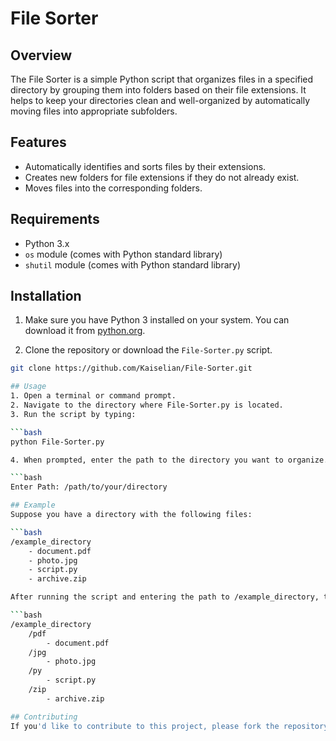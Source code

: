 # File Sorter

## Overview
The File Sorter is a simple Python script that organizes files in a specified directory by grouping them into folders based on their file extensions. It helps to keep your directories clean and well-organized by automatically moving files into appropriate subfolders.

## Features
- Automatically identifies and sorts files by their extensions.
- Creates new folders for file extensions if they do not already exist.
- Moves files into the corresponding folders.

## Requirements
- Python 3.x
- `os` module (comes with Python standard library)
- `shutil` module (comes with Python standard library)

## Installation
1. Make sure you have Python 3 installed on your system. You can download it from [python.org](https://www.python.org/).

2. Clone the repository or download the `File-Sorter.py` script.

```bash
git clone https://github.com/Kaiselian/File-Sorter.git

## Usage
1. Open a terminal or command prompt.
2. Navigate to the directory where File-Sorter.py is located.
3. Run the script by typing:

```bash
python File-Sorter.py

4. When prompted, enter the path to the directory you want to organize.

```bash
Enter Path: /path/to/your/directory

## Example
Suppose you have a directory with the following files:

```bash
/example_directory
    - document.pdf
    - photo.jpg
    - script.py
    - archive.zip

After running the script and entering the path to /example_directory, the directory will be organized as follows:

```bash
/example_directory
    /pdf
        - document.pdf
    /jpg
        - photo.jpg
    /py
        - script.py
    /zip
        - archive.zip

## Contributing
If you'd like to contribute to this project, please fork the repository and submit a pull request. Contributions are welcome!

